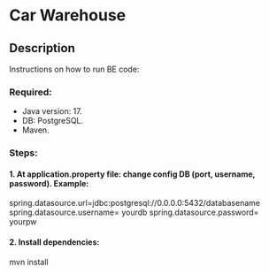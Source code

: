 # Car Warehouse

## Description
Instructions on how to run BE code:

### Required:
- Java version: 17.
- DB: PostgreSQL.
- Maven.

### Steps:
#### 1. At application.property file: change config DB (port, username, password). Example: 
spring.datasource.url=jdbc:postgresql://0.0.0.0:5432/databasename
spring.datasource.username= yourdb
spring.datasource.password= yourpw

#### 2. Install dependencies:
mvn install